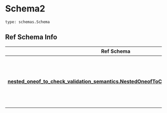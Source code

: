 # Schema2
```
type: schemas.Schema
```

## Ref Schema Info
Ref Schema | Input Type | Output Type
---------- | ---------- | -----------
[**nested_oneof_to_check_validation_semantics.NestedOneofToCheckValidationSemantics**](../../../../../../components/schema/nested_oneof_to_check_validation_semantics.md) | dict, schemas.immutabledict, str, datetime.date, datetime.datetime, uuid.UUID, int, float, bool, None, list, tuple, bytes, io.FileIO, io.BufferedReader | schemas.immutabledict, str, float, int, bool, None, tuple, bytes, io.FileIO
